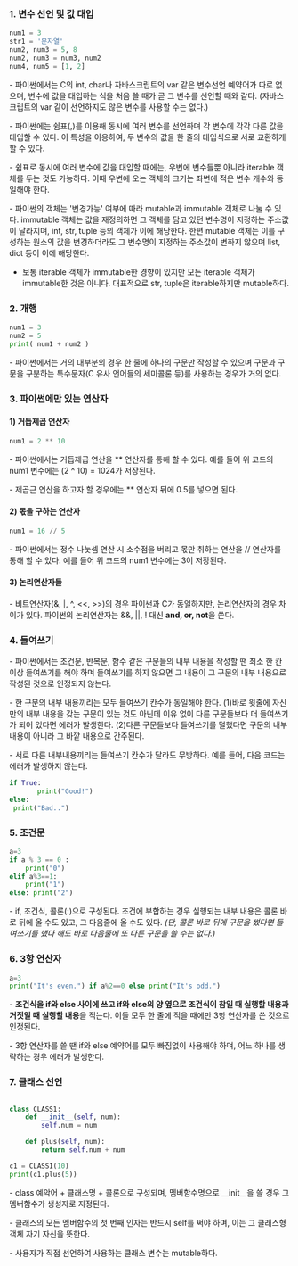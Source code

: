 ### 1. 변수 선언 및 값 대입

```python
num1 = 3
str1 = '문자열'
num2, num3 = 5, 8
num2, num3 = num3, num2
num4, num5 = [1, 2]
```

\- 파이썬에서는 C의 int, char나 자바스크립트의 var 같은 변수선언 예약어가 따로 없으며, 변수에 값을 대입하는 식을 처음 쓸 때가 곧 그 변수를 선언할 때와 같다. (자바스크립트의 var 같이 선언하지도 않은 변수를 사용할 수는 없다.)

\- 파이썬에는 쉼표(,)를 이용해 동시에 여러 변수를 선언하며 각 변수에 각각 다른 값을 대입할 수 있다. 이 특성을 이용하여, 두 변수의 값을 한 줄의 대입식으로 서로 교환하게 할 수 있다.

\- 쉼표로 동시에 여러 변수에 값을 대입할 때에는, 우변에 변수들뿐 아니라 iterable 객체를 두는 것도 가능하다. 이때 우변에 오는 객체의 크기는 좌변에 적은 변수 개수와 동일해야 한다.

\- 파이썬의 객체는 '변경가능' 여부에 따라 mutable과 immutable 객체로 나눌 수 있다. immutable 객체는 값을 재정의하면 그 객체를 담고 있던 변수명이 지정하는 주소값이 달라지며, int, str, tuple 등의 객체가 이에 해당한다. 한편 mutable 객체는 이를 구성하는 원소의 값을 변경하더라도 그 변수명이 지정하는 주소값이 변하지 않으며 list, dict 등이 이에 해당한다.

- 보통 iterable 객체가 immutable한 경향이 있지만 모든 iterable 객체가 immutable한 것은 아니다. 대표적으로 str, tuple은 iterable하지만 mutable하다. 


### 2. 개행

```python
num1 = 3
num2 = 5
print( num1 + num2 )
```

\- 파이썬에서는 거의 대부분의 경우 한 줄에 하나의 구문만 작성할 수 있으며 구문과 구문을 구분하는 특수문자(C 유사 언어들의 세미콜론 등)를 사용하는 경우가 거의 없다.


### 3. 파이썬에만 있는 연산자

#### 1) 거듭제곱 연산자

```python
num1 = 2 ** 10
```

\- 파이썬에서는 거듭제곱 연산을 ** 연산자를 통해 할 수 있다. 예를 들어 위 코드의 num1 변수에는 \(2 ^ 10\) = 1024가 저장된다.

\- 제곱근 연산을 하고자 할 경우에는 ** 연산자 뒤에 0.5를 넣으면 된다.

#### 2) 몫을 구하는 연산자

```python
num1 = 16 // 5
```

\- 파이썬에서는 정수 나눗셈 연산 시 소수점을 버리고 몫만 취하는 연산을 // 연산자를 통해 할 수 있다. 예를 들어 위 코드의 num1 변수에는 3이 저장된다.

#### 3) 논리연산자들

\- 비트연산자(&, \|, ^, \<<, >>)의 경우 파이썬과 C가 동일하지만, 논리연산자의 경우 차이가 있다. 파이썬의 논리연산자는 &&, \|\|, ! 대신 **and, or, not**을 쓴다.


### 4. 들여쓰기

\- 파이썬에서는 조건문, 반복문, 함수 같은 구문들의 내부 내용을 작성할 땐 최소 한 칸 이상 들여쓰기를 해야 하며 들여쓰기를 하지 않으면 그 내용이 그 구문의 내부 내용으로 작성된 것으로 인정되지 않는다.

\- 한 구문의 내부 내용끼리는 모두 들여쓰기 칸수가 동일해야 한다. (1)바로 윗줄에 자신만의 내부 내용을 갖는 구문이 있는 것도 아닌데 이유 없이 다른 구문들보다 더 들여쓰기가 되어 있다면 에러가 발생한다. (2)다른 구문들보다 들여쓰기를 덜했다면 구문의 내부 내용이 아니라 그 바깥 내용으로 간주된다.

\- 서로 다른 내부내용끼리는 들여쓰기 칸수가 달라도 무방하다. 예를 들어, 다음 코드는 에러가 발생하지 않는다.

```python
if True:
       print("Good!")
else:
 print("Bad..")
```

### 5. 조건문

```python
a=3
if a % 3 == 0 : 
    print("0")
elif a%3==1: 
    print("1")
else: print("2")
```

\- if, 조건식, 콜론(:)으로 구성된다. 조건에 부합하는 경우 실행되는 내부 내용은 콜론 바로 뒤에 올 수도 있고, 그 다음줄에 올 수도 있다. _(단, 콜론 바로 뒤에 구문을 썼다면 들여쓰기를 했다 해도 바로 다음줄에 또 다른 구문을 쓸 수는 없다.)_


### 6. 3항 연산자

```python
a=3
print("It's even.") if a%2==0 else print("It's odd.")
```

\- **조건식을 if와 else 사이에 쓰고 if와 else의 양 옆으로 조건식이 참일 때 실행할 내용과 거짓일 때 실행할 내용**을 적는다. 이들 모두 한 줄에 적을 때에만 3항 연산자를 쓴 것으로 인정된다.

\- 3항 연산자를 쓸 땐 if와 else 예약어를 모두 빠짐없이 사용해야 하며, 어느 하나를 생략하는 경우 에러가 발생한다.




### 7. 클래스 선언

```python

class CLASS1:
    def __init__(self, num):
        self.num = num

    def plus(self, num):
        return self.num + num

c1 = CLASS1(10)
print(c1.plus(5))

```

\- class 예악어 + 클래스명 + 콜론으로 구성되며, 멤버함수명으로 __init__을 쓸 경우 그 멤버함수가 생성자로 지정된다.

\- 클래스의 모든 멤버함수의 첫 번째 인자는 반드시 self를 써야 하며, 이는 그 클래스형 객체 자기 자신을 뜻한다.

\- 사용자가 직접 선언하여 사용하는 클래스 변수는 mutable하다.